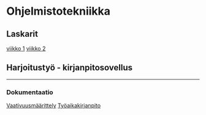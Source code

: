 # Ohjelmistotekniikka

## Laskarit
[viikko 1]()
[viikko 2]()

## Harjoitustyö - kirjanpitosovellus
------

### Dokumentaatio
[Vaativuusmäärittely](https://github.com/karhuherra/ot-harjoitustyo/blob/master/dokumentaatio/vaativuusm%C3%A4%C3%A4rittely.md)
[Työaikakirjanpito]()
